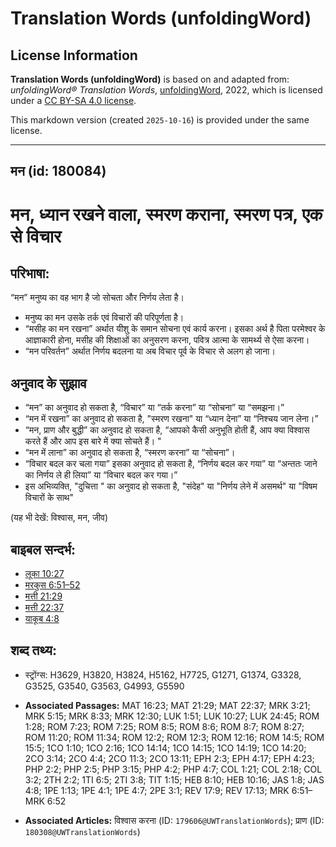 # Translation Words (unfoldingWord)

## License Information

**Translation Words (unfoldingWord)** is based on and adapted from: _unfoldingWord® Translation Words_, [unfoldingWord](https://unfoldingword.org/utw), 2022, which is licensed under a [CC BY-SA 4.0 license](https://creativecommons.org/licenses/by-sa/4.0/legalcode.en).

This markdown version (created `2025-10-16`) is provided under the same license.



--------------------------------

## मन (id: 180084)

मन, ध्यान रखने वाला, स्मरण कराना, स्मरण पत्र, एक से विचार
=========================================================

परिभाषा:
--------

“मन” मनुष्य का वह भाग है जो सोचता और निर्णय लेता है।

* मनुष्य का मन उसके तर्क एवं विचारों की परिपूर्णता है।
* “मसीह का मन रखना” अर्थात यीशु के समान सोचना एवं कार्य करना। इसका अर्थ है पिता परमेश्वर के आज्ञाकारी होना, मसीह की शिक्षाओं का अनुसरण करना, पवित्र आत्मा के सामर्थ्य से ऐसा करना।
* “मन परिवर्तन” अर्थात निर्णय बदलना या अब विचार पूर्व के विचार से अलग हो जाना।

अनुवाद के सुझाव
---------------

* “मन” का अनुवाद हो सकता है, “विचार” या “तर्क करना” या “सोचना” या “समझना।”
* “मन में रखना” का अनुवाद हो सकता है, "स्मरण रखना" या “ध्यान देना” या “निश्चय जान लेना।”
* “मन, प्राण और बुद्धी” का अनुवाद हो सकता है, “आपको कैसी अनुभूति होती हैं, आप क्या विश्वास करते हैं और आप इस बारे में क्या सोचते हैं। "
* “मन में लाना” का अनुवाद हो सकता है, “स्मरण करना” या “सोचना”।
* “विचार बदल कर चला गया” इसका अनुवाद हो सकता है, “निर्णय बदल कर गया” या “अन्ततः जाने का निर्णय ले ही लिया” या “विचार बदल कर गया।”
* इस अभिव्यक्ति, "दुचित्ता " का अनुवाद हो सकता है, "संदेह" या "निर्णय लेने में असमर्थ" या "विषम विचारों के साथ"

(यह भी देखें: विश्वास, मन, जीव)

बाइबल सन्दर्भ:
--------------

* [लूका 10:27](https://ref.ly/Luke10:27)
* [मरकुस 6:51–52](https://ref.ly/Mark6:51-Mark6:52)
* [मत्ती 21:29](https://ref.ly/Matt21:29)
* [मत्ती 22:37](https://ref.ly/Matt22:37)
* [याकूब 4:8](https://ref.ly/INVALID)

शब्द तथ्य:
----------

* स्ट्रोंग्स: H3629, H3820, H3824, H5162, H7725, G1271, G1374, G3328, G3525, G3540, G3563, G4993, G5590

* **Associated Passages:** MAT 16:23; MAT 21:29; MAT 22:37; MRK 3:21; MRK 5:15; MRK 8:33; MRK 12:30; LUK 1:51; LUK 10:27; LUK 24:45; ROM 1:28; ROM 7:23; ROM 7:25; ROM 8:5; ROM 8:6; ROM 8:7; ROM 8:27; ROM 11:20; ROM 11:34; ROM 12:2; ROM 12:3; ROM 12:16; ROM 14:5; ROM 15:5; 1CO 1:10; 1CO 2:16; 1CO 14:14; 1CO 14:15; 1CO 14:19; 1CO 14:20; 2CO 3:14; 2CO 4:4; 2CO 11:3; 2CO 13:11; EPH 2:3; EPH 4:17; EPH 4:23; PHP 2:2; PHP 2:5; PHP 3:15; PHP 4:2; PHP 4:7; COL 1:21; COL 2:18; COL 3:2; 2TH 2:2; 1TI 6:5; 2TI 3:8; TIT 1:15; HEB 8:10; HEB 10:16; JAS 1:8; JAS 4:8; 1PE 1:13; 1PE 4:1; 1PE 4:7; 2PE 3:1; REV 17:9; REV 17:13; MRK 6:51–MRK 6:52
* **Associated Articles:** विश्वास करना (ID: `179606@UWTranslationWords`); प्राण (ID: `180308@UWTranslationWords`)

